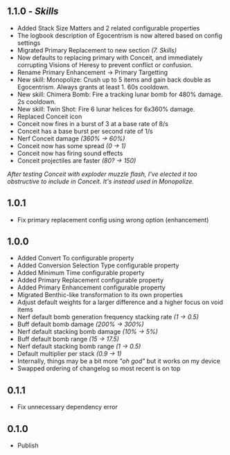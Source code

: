 
## 1.1.0 - *Skills*

- Added Stack Size Matters and 2 related configurable properties
- The logbook description of Egocentrism is now altered based on config settings
- Migrated Primary Replacement to new section *(7. Skills)*
- Now defaults to replacing primary with Conceit, and immediately corrupting Visions of Heresy to prevent conflict or confusion.
- Rename Primary Enhancement -> Primary Targetting
- New skill: Monopolize: Crush up to 5 items and gain back double as Egocentrism. Always grants at least 1. 60s cooldown.
- New skill: Chimera Bomb: Fire a tracking lunar bomb for 480% damage. 2s cooldown.
- New skill: Twin Shot: Fire 6 lunar helices for 6x360% damage.
- Replaced Conceit icon
- Conceit now fires in a burst of 3 at a base rate of 8/s
- Conceit has a base burst per second rate of 1/s
- Nerf Conceit damage *(360% -> 60%)*
- Conceit now has some spread *(0 -> 1)*
- Conceit now has firing sound effects
- Conceit projectiles are faster *(80? -> 150)*

*After testing Conceit with exploder muzzle flash, I've elected it too obstructive to include in Conceit. It's instead used in Monopolize.*

## 1.0.1

- Fix primary replacement config using wrong option (enhancement)

## 1.0.0

- Added Convert To configurable property
- Added Conversion Selection Type configurable property
- Added Minimum Time configurable property
- Added Primary Replacement configurable property
- Added Primary Enhancement configurable property
- Migrated Benthic-like transformation to its own properties
- Adjust default weights for a larger difference and a higher focus on void items
- Nerf default bomb generation frequency stacking rate *(1 -> 0.5)*
- Buff default bomb damage *(200% -> 300%)*
- Nerf default stacking bomb damage *(10% -> 5%)*
- Buff default bomb range *(15 -> 17.5)*
- Nerf default stacking bomb range *(1 -> 0.5)*
- Default multiplier per stack *(0.9 -> 1)*
- Internally, things may be a bit more *"oh god"* but it works on my device
- Swapped ordering of changelog so most recent is on top

## 0.1.1

- Fix unnecessary dependency error

## 0.1.0

- Publish
